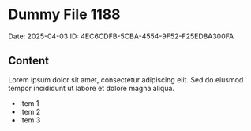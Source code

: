 # Dummy File 1188

Date: 2025-04-03
ID: 4EC6CDFB-5CBA-4554-9F52-F25ED8A300FA

## Content

Lorem ipsum dolor sit amet, consectetur adipiscing elit.
Sed do eiusmod tempor incididunt ut labore et dolore magna aliqua.

* Item 1
* Item 2
* Item 3

